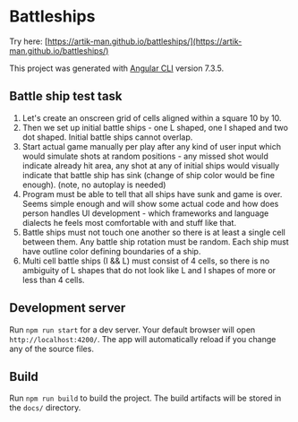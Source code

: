 # Battleships

Try here: [https://artik-man.github.io/battleships/](https://artik-man.github.io/battleships/)

This project was generated with [Angular CLI](https://github.com/angular/angular-cli) version 7.3.5.

## Battle ship test task

1. Let's create an onscreen grid of cells aligned within a square 10 by 10.
2. Then we set up initial battle ships - one L shaped, one I shaped and two dot shaped. Initial battle ships cannot overlap.
3. Start actual game manually per play after any kind of user input which would simulate shots at random positions - any missed shot would indicate already hit area, any shot at any of initial ships would visually indicate that battle ship has sink (change of ship color would be fine enough). (note, no autoplay is needed)
4. Program must be able to tell that all ships have sunk and game is over. Seems simple enough and will show some actual code and how does person handles UI development - which frameworks and language dialects he feels most comfortable with and stuff like that.
5. Battle ships must not touch one another so there is at least a single cell between them. Any battle ship rotation must be random. Each ship must have outline color defining boundaries of a ship.
6. Multi cell battle ships (I && L) must consist of 4 cells, so there is no ambiguity of L shapes that do not look like L and I shapes of more or less than 4 cells.

## Development server

Run `npm run start` for a dev server. Your default browser will open `http://localhost:4200/`. The app will automatically reload if you change any of the source files.

## Build

Run `npm run build` to build the project. The build artifacts will be stored in the `docs/` directory.
